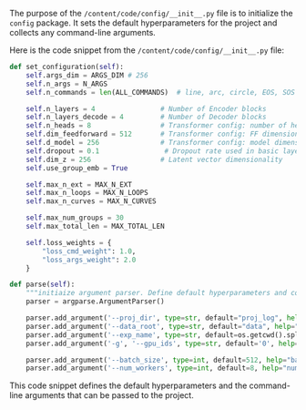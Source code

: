 The purpose of the `/content/code/config/__init__.py` file is to initialize the `config` package. It sets the default hyperparameters for the project and collects any command-line arguments.

Here is the code snippet from the `/content/code/config/__init__.py` file:

```python
def set_configuration(self):
    self.args_dim = ARGS_DIM # 256
    self.n_args = N_ARGS
    self.n_commands = len(ALL_COMMANDS)  # line, arc, circle, EOS, SOS

    self.n_layers = 4                # Number of Encoder blocks
    self.n_layers_decode = 4         # Number of Decoder blocks
    self.n_heads = 8                 # Transformer config: number of heads
    self.dim_feedforward = 512       # Transformer config: FF dimensionality
    self.d_model = 256               # Transformer config: model dimensionality
    self.dropout = 0.1                # Dropout rate used in basic layers and Transformers
    self.dim_z = 256                 # Latent vector dimensionality
    self.use_group_emb = True

    self.max_n_ext = MAX_N_EXT
    self.max_n_loops = MAX_N_LOOPS
    self.max_n_curves = MAX_N_CURVES

    self.max_num_groups = 30
    self.max_total_len = MAX_TOTAL_LEN

    self.loss_weights = {
        "loss_cmd_weight": 1.0,
        "loss_args_weight": 2.0
    }

def parse(self):
    """initiaize argument parser. Define default hyperparameters and collect from command-line arguments."""
    parser = argparse.ArgumentParser()

    parser.add_argument('--proj_dir', type=str, default="proj_log", help="path to project folder where models and logs will be saved")
    parser.add_argument('--data_root', type=str, default="data", help="path to source data folder")
    parser.add_argument('--exp_name', type=str, default=os.getcwd().split('/')[-1], help="name of this experiment")
    parser.add_argument('-g', '--gpu_ids', type=str, default='0', help="gpu to use, e.g. 0  0,1,2. CPU not supported.")

    parser.add_argument('--batch_size', type=int, default=512, help="batch size")
    parser.add_argument('--num_workers', type=int, default=8, help="number of workers for data loading")
```

This code snippet defines the default hyperparameters and the command-line arguments that can be passed to the project.